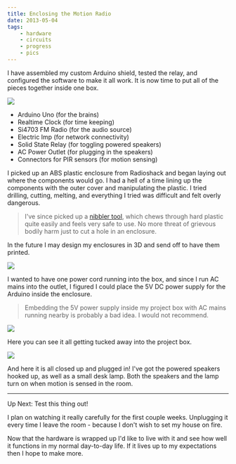 ```yaml
---
title: Enclosing the Motion Radio
date: 2013-05-04
tags:
    - hardware
    - circuits
    - progress
    - pics
---
```


I have assembled my custom Arduino shield, tested the relay, and configured the software to make it all work.  It is now time to put all of the pieces together inside one box.

![](http://draft.smartamp.brace.io/pictures/2013/shield-assembled-mounting-in-box/shield-assembled-mounting-in-box-medium.jpg)

 - Arduino Uno (for the brains)
 - Realtime Clock (for time keeping)
 - Si4703 FM Radio (for the audio source)
 - Electric Imp (for network connectivity)
 - Solid State Relay (for toggling powered speakers)
 - AC Power Outlet (for plugging in the speakers)
 - Connectors for PIR sensors (for motion sensing)

<!-- more -->

I picked up an ABS plastic enclosure from Radioshack and began laying out where the components would go.  I had a hell of a time lining up the components with  the outer cover and manipulating the plastic.  I tried drilling, cutting, melting, and everything I tried was difficult and felt overly dangerous.  

> I've since picked up a [nibbler tool](http://www.amazon.com/gp/product/B0002KRACO), which chews through hard plastic quite easily and feels very safe to use.  No more threat of grievous bodily harm just to cut a hole in an enclosure.

In the future I may design my enclosures in 3D and send off to have them printed.

![](http://draft.smartamp.brace.io/pictures/2013/shield-assembled-mounting-in-box-2/shield-assembled-mounting-in-box-2-medium.jpg)

I wanted to have one power cord running into the box, and since I run AC mains into the outlet, I figured I could place the 5V DC power supply for the Arduino inside the enclosure.

> Embedding the 5V power supply inside my project box with AC mains running nearby is probably a bad idea.  I would not recommend.

![](http://draft.smartamp.brace.io/pictures/2013/shield-assembled-mounting-in-box-4/shield-assembled-mounting-in-box-4-medium.jpg)

Here you can see it all getting tucked away into the project box.

![](http://draft.smartamp.brace.io/pictures/2013/shield-assembled-mounting-in-box-5/shield-assembled-mounting-in-box-5-medium.jpg)

And here it is all closed up and plugged in!  I've got the powered speakers hooked up, as well as a small desk lamp.  Both the speakers and the lamp turn on when motion is sensed in the room.

----------

Up Next: Test this thing out!  

I plan on watching it really carefully for the first couple weeks.  Unplugging it every time I leave the room - because I don't wish to set my house on fire. 

Now that the hardware is wrapped up I'd like to live with it and see how well it functions in my normal day-to-day life.  If it lives up to my expectations then I hope to make more.